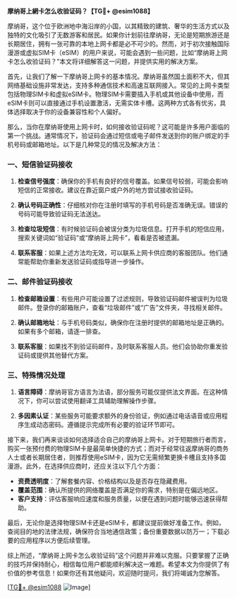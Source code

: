 **摩纳哥上網卡怎么收验证码？【TG💪+ @esim1088】**

摩纳哥，这个位于欧洲地中海沿岸的小国，以其精致的建筑、奢华的生活方式以及独特的文化吸引了无数游客和居民。如果你计划前往摩纳哥，无论是短期旅游还是长期居住，拥有一张可靠的本地上网卡都是必不可少的。然而，对于初次接触国际漫游或虚拟SIM卡（eSIM）的用户来说，可能会遇到一些问题，比如“摩纳哥上网卡怎么收验证码？”本文将详细解答这一问题，并提供实用的解决方案。

首先，让我们了解一下摩纳哥上网卡的基本情况。摩纳哥虽然国土面积不大，但其网络基础设施非常发达，支持多种通信技术和高速互联网接入。常见的上网卡类型包括物理SIM卡和虚拟eSIM卡。物理SIM卡需要插入手机或其他设备中使用，而eSIM卡则可以直接通过手机设置激活，无需实体卡槽。这两种方式各有优劣，具体选择取决于你的设备兼容性和个人偏好。

那么，当你在摩纳哥使用上网卡时，如何接收验证码呢？这可能是许多用户面临的第一个挑战。通常情况下，验证码会通过短信或电子邮件发送到你的账户绑定的手机号码或邮箱地址。以下是几种常见的情况及解决方法：

### 一、短信验证码接收

1. **检查信号强度**：确保你的手机有良好的信号覆盖。如果信号较弱，可能会影响短信的正常接收。建议在靠近窗户或户外的地方尝试接收验证码。
   
2. **确认号码正确性**：仔细核对你在注册时填写的手机号码是否准确无误。错误的号码可能导致验证码无法送达。

3. **检查垃圾短信**：有时候验证码会被误分类为垃圾信息。打开手机的短信应用，搜索关键词如“验证码”或“摩纳哥上网卡”，看看是否被遗漏。

4. **联系客服**：如果上述方法均无效，可以联系上网卡供应商的客服团队。他们通常能帮助你重新发送验证码或指导进一步操作。

### 二、邮件验证码接收

1. **检查邮箱设置**：有些用户可能设置了过滤规则，导致验证码邮件被误判为垃圾邮件。登录你的邮箱账户，查看“垃圾邮件”或“广告”文件夹，寻找相关邮件。

2. **确认邮箱地址**：与手机号码类似，确保你在注册时提供的邮箱地址是正确的。如果有多个邮箱，请逐一排查。

3. **联系客服**：如果找不到验证码邮件，及时联系客服人员。他们会协助你重发验证码或提供其他替代方案。

### 三、特殊情况处理

1. **语言障碍**：摩纳哥官方语言为法语，部分服务可能仅提供法文界面。在这种情况下，你可以尝试使用翻译工具辅助理解操作步骤。

2. **多因素认证**：某些服务可能要求额外的身份验证，例如通过电话语音或应用程序生成动态密码。遵循提示完成所有必要的验证环节即可。

接下来，我们再来谈谈如何选择适合自己的摩纳哥上网卡。对于短期旅行者而言，购买一张预付费的物理SIM卡是最简单快捷的方式；而对于经常往返摩纳哥的商务人士或者长期居住者，则推荐使用eSIM卡，因为它无需频繁更换卡槽且支持多国漫游。此外，在选择供应商时，还应关注以下几个方面：

- **资费透明度**：了解套餐内容、价格结构以及是否存在隐藏费用。
- **覆盖范围**：确认所提供的网络覆盖是否满足你的需求，特别是在偏远地区。
- **客户支持**：评估客服响应速度和服务质量，以便在遇到问题时能够迅速获得帮助。

最后，无论你是选择物理SIM卡还是eSIM卡，都建议提前做好准备工作。例如，查阅目的地的法律法规，确保符合当地通信政策；备份重要数据以防万一；下载必要的应用程序以方便后续管理。

综上所述，“摩纳哥上网卡怎么收验证码”这个问题并非难以克服。只要掌握了正确的技巧并保持耐心，相信每位用户都能顺利解决这一难题。希望本文为你提供了有价值的参考信息！如果你还有其他疑问，欢迎随时提问，我们将竭诚为您解答。

[[TG💪+ @esim1088](https://t.me/s/esim1088) ![Image](https://i.postimg.cc/4NQfJmqS/Snipaste-2025-05-13-00-14-12.png)]